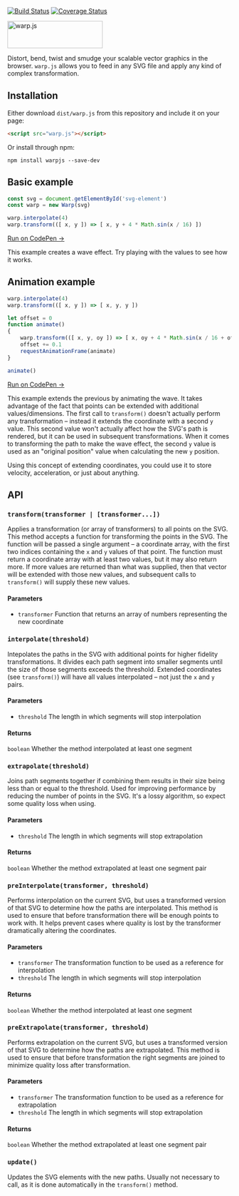 [![Build Status][travis-img]][travis-url]
[![Coverage Status][coveralls-img]][coveralls-url]

<img alt="warp.js" src="https://raw.githubusercontent.com/benjamminf/warpjs/master/warp.png" width="214" height="61">

Distort, bend, twist and smudge your scalable vector graphics in the browser. `warp.js` allows you to feed in any
SVG file and apply any kind of complex transformation.

## Installation

Either download `dist/warp.js` from this repository and include it on your page:
```html
<script src="warp.js"></script>
```

Or install through npm:
```
npm install warpjs --save-dev
```

## Basic example

```js
const svg = document.getElementById('svg-element')
const warp = new Warp(svg)

warp.interpolate(4)
warp.transform(([ x, y ]) => [ x, y + 4 * Math.sin(x / 16) ])
```
[Run on CodePen &rarr;](http://codepen.io/benjamminf/pen/NpZLeb)

This example creates a wave effect. Try playing with the values to see how it works.

## Animation example

```js
warp.interpolate(4)
warp.transform(([ x, y ]) => [ x, y, y ])

let offset = 0
function animate()
{
    warp.transform(([ x, y, oy ]) => [ x, oy + 4 * Math.sin(x / 16 + offset), oy ])
    offset += 0.1
    requestAnimationFrame(animate)
}

animate()
```
[Run on CodePen &rarr;](http://codepen.io/benjamminf/pen/oZKBEw)

This example extends the previous by animating the wave. It takes advantage of the fact that points can be extended with additional values/dimensions. The first call to `transform()` doesn't actually perform any transformation – instead it extends the coordinate with a second `y` value. This second value won't actually affect how the SVG's path is rendered, but it can be used in subsequent transformations. When it comes to transforming the path to make the wave effect, the second `y` value is used as an "original position" value when calculating the new `y` position.

Using this concept of extending coordinates, you could use it to store velocity, acceleration, or just about anything.

## API

### `transform(transformer | [transformer...])`
Applies a transformation (or array of transformers) to all points on the SVG. This method accepts a function for transforming the points in the SVG. The function will be passed a single argument – a coordinate array, with the first two indices containing the `x` and `y` values of that point. The function must return a coordinate array with at least two values, but it may also return more. If more values are returned than what was supplied, then that vector will be extended with those new values, and subsequent calls to `transform()` will supply these new values.

#### Parameters
- `transformer` Function that returns an array of numbers representing the new coordinate

### `interpolate(threshold)`
Intepolates the paths in the SVG with additional points for higher fidelity transformations. It divides each path segment into smaller segments until the size of those segments exceeds the threshold. Extended coordinates (see `transform()`) will have all values interpolated – not just the `x` and `y` pairs.

#### Parameters
- `threshold` The length in which segments will stop interpolation

#### Returns
`boolean` Whether the method interpolated at least one segment

### `extrapolate(threshold)`
Joins path segments together if combining them results in their size being less than or equal to the threshold. Used for improving performance by reducing the number of points in the SVG. It's a lossy algorithm, so expect some quality loss when using.

#### Parameters
- `threshold` The length in which segments will stop extrapolation

#### Returns
`boolean` Whether the method extrapolated at least one segment pair

### `preInterpolate(transformer, threshold)`
Performs interpolation on the current SVG, but uses a transformed version of that SVG to determine how the paths are interpolated. This method is used to ensure that before transformation there will be enough points to work with. It helps prevent cases where quality is lost by the transformer dramatically altering the coordinates.

#### Parameters
- `transformer` The transformation function to be used as a reference for interpolation
- `threshold` The length in which segments will stop interpolation

#### Returns
`boolean` Whether the method interpolated at least one segment

### `preExtrapolate(transformer, threshold)`
Performs extrapolation on the current SVG, but uses a transformed version of that SVG to determine how the paths are extrapolated. This method is used to ensure that before transformation the right segments are joined to minimize quality loss after transformation. 

#### Parameters
- `transformer` The transformation function to be used as a reference for extrapolation
- `threshold` The length in which segments will stop extrapolation

#### Returns
`boolean` Whether the method extrapolated at least one segment pair

### `update()`
Updates the SVG elements with the new paths. Usually not necessary to call, as it is done automatically in the `transform()` method.

[travis-url]: https://travis-ci.org/benjamminf/warpjs
[travis-img]: https://img.shields.io/travis/benjamminf/warpjs.svg?style=flat-square
[coveralls-url]: https://coveralls.io/github/benjamminf/warpjs?branch=master
[coveralls-img]: https://img.shields.io/coveralls/benjamminf/warpjs.svg?style=flat-square
[david-img]: https://img.shields.io/david/dev/benjamminf/warpjs.svg?style=flat-square
